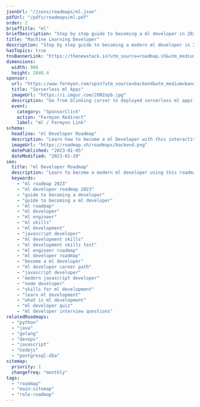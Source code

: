 ```yaml
---
jsonUrl: "/jsons/roadmaps/ml.json"
pdfUrl: "/pdfs/roadmaps/ml.pdf"
order: 2
briefTitle: "ml"
briefDescription: "Step by step guide to becoming a ml developer in 2023"
title: "Machine Learning Developer"
description: "Step by step guide to becoming a modern ml developer in 2023"
hasTopics: true
tnsBannerLink: "https://thenewstack.io?utm_source=roadmap.sh&utm_medium=Referral&utm_campaign=Alert"
dimensions:
  width: 968
  height: 2840.4
sponsor:
  url: "https://www.fermyon.com/spin?utm_source=backend&utm_medium=banner&utm_campaign=roadmap-sh"
  title: "Serverless ml Apps"
  imageUrl: "https://i.imgur.com/2ONZopb.jpg"
  description: "Go from blinking cursor to deployed serverless ml apps in 66 seconds with Fermyon Cloud."
  event:
    category: "SponsorClick"
    action: "Fermyon Redirect"
    label: "ml / Fermyon Link"
schema:
  headline: "ml Developer Roadmap"
  description: "Learn how to become a ml Developer with this interactive step by step guide in 2023. We also have resources and short descriptions attached to the roadmap items so you can get everything you want to learn in one place."
  imageUrl: "https://roadmap.sh/roadmaps/backend.png"
  datePublished: "2023-01-05"
  dateModified: "2023-01-20"
seo:
  title: "ml Developer Roadmap"
  description: "Learn to become a modern ml developer using this roadmap. Community driven, articles, resources, guides, interview questions, quizzes for modern ml development."
  keywords:
    - "ml roadmap 2023"
    - "ml developer roadmap 2023"
    - "guide to becoming a developer"
    - "guide to becoming a ml developer"
    - "ml roadmap"
    - "ml developer"
    - "ml engineer"
    - "ml skills"
    - "ml development"
    - "javascript developer"
    - "ml development skills"
    - "ml development skills test"
    - "ml engineer roadmap"
    - "ml developer roadmap"
    - "become a ml developer"
    - "ml developer career path"
    - "javascript developer"
    - "modern javascript developer"
    - "node developer"
    - "skills for ml development"
    - "learn ml development"
    - "what is ml development"
    - "ml developer quiz"
    - "ml developer interview questions"
relatedRoadmaps:
  - "python"
  - "java"
  - "golang"
  - "devops"
  - "javascript"
  - "nodejs"
  - "postgresql-dba"
sitemap:
  priority: 1
  changefreq: "monthly"
tags:
  - "roadmap"
  - "main-sitemap"
  - "role-roadmap"
---
```


